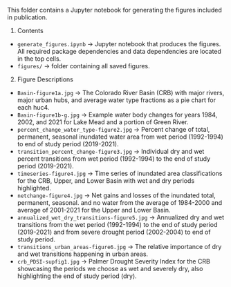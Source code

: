 This folder contains a Jupyter notebook for generating the figures included in publication.

1. Contents 
 - `generate_figures.ipynb` &rarr; Jupyter notebook that produces the figures. All required  package dependencies and data dependencies are located in the top cells. 
 - `figures/` &rarr; folder containing all saved figures. 

2. Figure Descriptions 
 - `Basin-figure1a.jpg` &rarr; The Colorado River Basin (CRB) with major rivers, major urban hubs, and average water type fractions as a pie chart for each huc4. 
 - `Basin-figure1b-g.jpg` &rarr; Example water body changes for years 1984, 2002, and 2021 for Lake Mead and a portion of Green River.
 - `percent_change_water_type-figure2.jpg` &rarr; Percent change of total, permanent, seasonal inundated water area from wet period (1992-1994) to end of study period (2019-2021). 
 - `transition_percent_change-figure3.jpg` &rarr; Individual dry and wet percent transitions from wet period (1992-1994) to the end of study period (2019-2021). 
 - `timeseries-figure4.jpg` &rarr; Time series of inundated area classifications for the CRB, Upper, and Lower Basin with wet and dry periods highlighted. 
 - `netchange-figure4.jpg` &rarr; Net gains and losses of the inundated total, permanent, seasonal. and no water from the average of 1984-2000 and average of 2001-2021 for the Upper and Lower Basin.
 - `annualized_wet_dry_transitions-figure5.jpg` &rarr; Annualized dry and wet transitions from the wet period (1992-1994) to the end of study period (2019-2021) and from severe drought period (2002-2004) to end of study period. 
 - `transitions_urban_areas-figure6.jpg` &rarr; The relative importance of dry and wet transitions happening in urban areas. 
 - `crb_PDSI-supfig1.jpg` &rarr; Palmer Drought Severity Index for the CRB showcasing the periods we choose as wet and severely dry, also highlighting the end of study period (dry). 